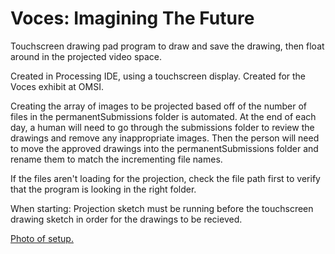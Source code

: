 # Voces: Imagining The Future

Touchscreen drawing pad program to draw and save the drawing, then float around in the projected video space.

Created in Processing IDE, using a touchscreen display. Created for the Voces exhibit at OMSI.

Creating the array of images to be projected based off of the number of files in the permanentSubmissions folder is automated.
At the end of each day, a human will need to go through the submissions folder to review the drawings and remove any inappropriate images.
Then the person will need to move the approved drawings into the permanentSubmissions folder and rename them to match the incrementing file names.

If the files aren't loading for the projection, check the file path first to verify that the program is looking in the right folder.

When starting: Projection sketch must be running before the touchscreen drawing sketch in order for the drawings to be recieved.

[Photo of setup.](https://github.com/user-attachments/assets/0dac13e8-207c-4a5b-807c-71a62209678c)
